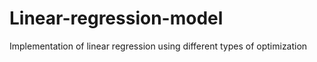 # Linear-regression-model
Implementation of linear regression using different types of optimization 
